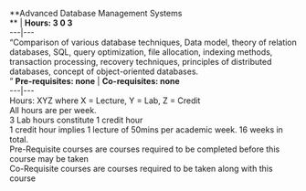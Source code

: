 **Advanced Database Management Systems  
** | **Hours: 3 0 3**  
---|---  
“Comparison of various database techniques, Data model, theory of relation databases, SQL, query optimization, file allocation, indexing methods, transaction processing, recovery techniques, principles of distributed databases, concept of object-oriented databases.  
” 
**Pre-requisites: none** | **Co-requisites: none**  
---|---  
Hours: XYZ where X = Lecture, Y = Lab, Z = Credit  
All hours are per week.  
3 Lab hours constitute 1 credit hour  
1 credit hour implies 1 lecture of 50mins per academic week. 16 weeks in total.  
Pre-Requisite courses are courses required to be completed before this course may be taken  
Co-Requisite courses are courses required to be taken along with this course
